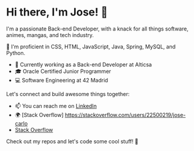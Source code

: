 # Hi there, I'm Jose! 👋

I'm a passionate Back-end Developer, with a knack for all things software, animes, mangas, and tech industry. 

🌱 I'm proficient in CSS, HTML, JavaScript, Java, Spring, MySQL, and Python.

- 💼 Currently working as a Back-end Developer at Alticsa
- 🎓 Oracle Certified Junior Programmer
- 💻 Software Engineering at 42 Madrid

Let's connect and build awesome things together:
- 📫 You can reach me on [LinkedIn](https://www.linkedin.com/in/josecarlogutierrezschweitzer/)
- 🌍 [Stack Overflow] https://stackoverflow.com/users/22500219/jose-carlo
- [Stack Overflow](https://stackoverflow.com/users/22500219/jose-carlo/)

Check out my repos and let's code some cool stuff! 🚀
